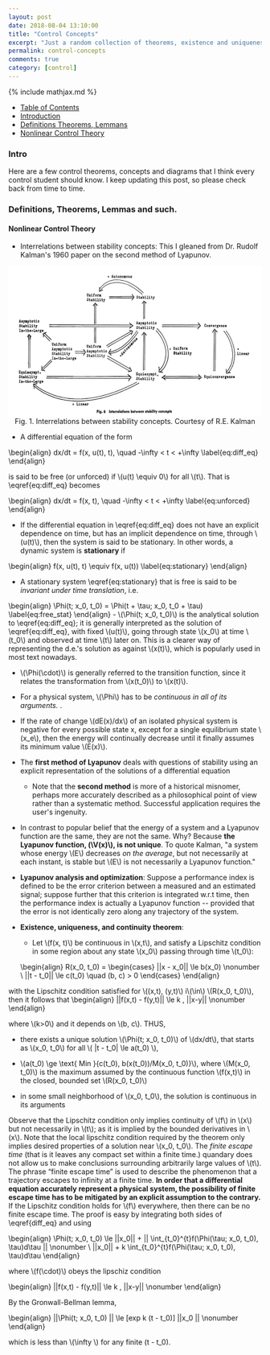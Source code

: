 ```yaml
---
layout: post
date: 2018-08-04 13:10:00
title: "Control Concepts"
excerpt: "Just a random collection of theorems, existence and uniqueness for nonlinear control."
permalink: control-concepts
comments: true
category: [control]
---
```

{% include mathjax.md %}

- [Table of Contents](#table-o-conts)
- [Introduction](#intro)
- [Definitions Theorems, Lemmans](#defs)
- [Nonlinear Control Theory](#nlnr)


<a name="intro"></a>
### Intro

Here are a few control theorems, concepts and diagrams that I think every control student should know. I keep updating this post, so please check back from time to time.

<a name="defs"></a>
### Definitions, Theorems, Lemmas and such.

<a name="nlnr"></a>
#### Nonlinear Control Theory

+ Interrelations between stability concepts: This I gleaned from Dr. Rudolf Kalman's 1960 paper on the second method of Lyapunov.

<div class="fig figcenter fighighlight">
  <img src="/assets/control/control_concepts.png" width="100%" height="300" align="middle">  
  <div class="figcaption" align="middle">Fig. 1. Interrelations between stability concepts. Courtesy of R.E. Kalman
  </div>
</div>

+ A differential equation of the form

\begin{align}
  dx/dt = f(x, u(t), t), \quad -\infty < t < +\infty
  \label{eq:diff_eq}
\end{align}

is said to be free (or unforced) if \\(u(t) \equiv 0\\) for all \\(t\\). That is \eqref{eq:diff_eq} becomes

\begin{align}
  dx/dt = f(x, t), \quad -\infty < t < +\infty
  \label{eq:unforced}
\end{align}

+ If the differential equation in \eqref{eq:diff_eq} does not have an explicit dependence on time, but has an implicit dependence on time, through \\(u(t)\\), then the system is said to be stationary. In other words, a dynamic system is **stationary** if

\begin{align}
  f(x, u(t), t) \equiv f(x, u(t))
  \label{eq:stationary}
\end{align}

+ A stationary system \eqref{eq:stationary} that is free is said to be _invariant under time translation_, i.e.


\begin{align}
  \Phi(t; x\_0, t\_0) = \Phi(t + \tau; x\_0, t\_0 + \tau)
  \label{eq:free_stat}
\end{align}
    - \\(\Phi(t; x\_0, t\_0)\\) is the analytical solution to \eqref{eq:diff_eq}; it is generally interpreted as the solution of \eqref{eq:diff_eq}, with fixed \\(u(t)\\), going through state \\(x_0\\) at time \\(t_0\\) and observed at time \\(t\\) later on. This is a clearer way of representing the d.e.'s solution as against \\(x(t)\\), which is popularly used in most text nowadays.

  - \\(\Phi(\cdot)\\) is generally referred to the transition function, since it relates the transformation from \\(x(t\_0)\\) to \\(x(t)\\).

  - For a physical system, \\(\Phi\\) has to be _continuous in all of its arguments._
.

+ If the rate of change \\(dE(x)/dx\\) of an isolated physical system is negative for every possible state x, except for a single equilibrium state \\(x\_e\\), then the energy will continually decrease until it finally assumes its minimum value \\(E(x)\\).

+ The **first method of Lyapunov** deals with questions of stability using an explicit representation of the solutions of a differential equation
  - Note that the **second method** is more of a historical misnomer, perhaps more accurately described as a philosophical point of view rather than a systematic method. Successful application requires the user's ingenuity.

+ In contrast to popular belief that the energy of a system and a Lyapunov function are the same, they are not the same. Why? Because **the Lyapunov function, (\\V(x)\\), is not unique**. To quote Kalman, "a system whose energy \\(E\\) decreases _on the average_, but not necessarily at each instant, is stable but \\(E\\) is not necessarily a Lyapunov function."

+ **Lyapunov analysis and optimization**: Suppose a performance index is defined to be the error criterion between a measured and an estimated signal; suppose further that this criterion is integrated w.r.t time, then the performance index is actually a Lyapunov function -- provided that the error is not identically zero along any trajectory of the system.

+ **Existence, uniqueness, and continuity theorem**:

  - Let \\(f(x, t)\\) be continuous in \\(x,t\\), and satisfy a Lipschitz condition in some region about any state \\(x\_0\\) passing through time \\(t\_0\\):

  \begin{align}
    R(x\_0, t\_0) = \begin{cases}
      ||x - x\_0|| \le b(x\_0) \nonumber \\
      ||t - t\_0|| \le c(t\_0)  \quad (b, c) > 0
    \end{cases}
  \end{align}

with the Lipschitz condition satisfied for \\((x,t), (y,t)\\) i\\(\in\\) \\(R(x\_0, t\_0)\\), then it follows that
\begin{align}
  ||f(x,t) - f(y,t)|| \le k \, ||x-y|| \nonumber
\end{align}

where \\(k>0\\) and it depends on \\(b, c\\). THUS,
  - there exists a unique solution \\(\Phi(t; x\_0, t\_0)\\) of \\(dx/dt\\), that starts as \\(x\_0, t\_0\\) for all \\( |t - t\_0| \le a(t\_0) \\),

  - \\(a(t\_0) \ge \text{ Min }\{c(t\_0), b(x(t\_0))/M(x\_0, t\_0)\}\\), where \\(M(x\_0, t\_0)\\) is the maximum assumed by the continuous function \\(f(x,t)\\) in the closed, bounded set \\(R(x\_0, t\_0)\\)

  - in some small neighborhood of \\(x\_0, t\_0\\), the solution is continuous in its arguments

Observe that the Lipschitz condition only implies continuity of \\(f\\) in \\(x\\) but not necessarily in \\(t\\); as it is implied by the bounded derivatives in \\(x\\). Note that the local lipschitz condition required by the theorem only implies desired properties of a solution near \\(x\_0, t\_0\\). The _finite escape time_ (that is it leaves any compact set within a finite time.) quandary does not allow us to make conclusions surrounding arbitrarily large values of \\(t\\). The phrase “finite escape time” is used to describe the phenomenon that a trajectory escapes to infinity at a finite time. **In order that a differential equation accurately represent a physical system, the possibility of finite escape time has to be mitigated by an explicit assumption to the contrary.** If the Lipschitz condition holds for \\(f\\) everywhere, then there can be no finite escape time. The proof is easy by integrating both sides of \eqref{diff_eq} and using

\begin{align}
  \Phi(t; x\_0, t\_0) \le ||x\_0|| + || \int_{t\_0}^{t}f(\Phi(\tau; x\_0, t\_0), \tau)d\tau || \nonumber \\
  ||x\_0|| + k \int_{t\_0}^{t}f(\Phi(\tau; x\_0, t\_0), \tau)d\tau
\end{align}

where \\(f(\cdot)\\) obeys the lipschiz condition

\begin{align}
  ||f(x,t) - f(y,t)|| \le k \, ||x-y|| \nonumber
\end{align}

By the Gronwall-Bellman lemma,

\begin{align}
  ||\Phi(t; x\_0, t\_0) ||  \le [exp k (t - t\_0)] ||x_0 || \nonumber
\end{align}

which is less than \\(\infty \\) for any finite (t - t\_0).
